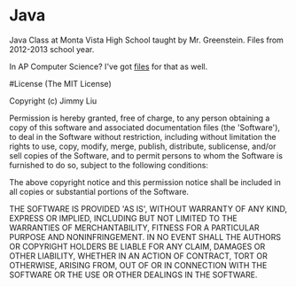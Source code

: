 Java
====

Java Class at Monta Vista High School taught by Mr. Greenstein. Files from 2012-2013 school year. 

In AP Computer Science? I've got <a href="http://github.com/lele0108/APCS">files</a> for that as well. 

#License
(The MIT License)

Copyright (c) Jimmy Liu

Permission is hereby granted, free of charge, to any person obtaining a copy of this software and associated documentation files (the 'Software'), to deal in the Software without restriction, including without limitation the rights to use, copy, modify, merge, publish, distribute, sublicense, and/or sell copies of the Software, and to permit persons to whom the Software is furnished to do so, subject to the following conditions:

The above copyright notice and this permission notice shall be included in all copies or substantial portions of the Software.

THE SOFTWARE IS PROVIDED 'AS IS', WITHOUT WARRANTY OF ANY KIND, EXPRESS OR IMPLIED, INCLUDING BUT NOT LIMITED TO THE WARRANTIES OF MERCHANTABILITY, FITNESS FOR A PARTICULAR PURPOSE AND NONINFRINGEMENT. IN NO EVENT SHALL THE AUTHORS OR COPYRIGHT HOLDERS BE LIABLE FOR ANY CLAIM, DAMAGES OR OTHER LIABILITY, WHETHER IN AN ACTION OF CONTRACT, TORT OR OTHERWISE, ARISING FROM, OUT OF OR IN CONNECTION WITH THE SOFTWARE OR THE USE OR OTHER DEALINGS IN THE SOFTWARE.

